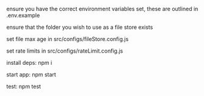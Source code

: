 ensure you have the correct environment variables set, these are outlined in .env.example

ensure that the folder you wish to use as a file store exists

set file max age in src/configs/fileStore.config.js

set rate limits in src/configs/rateLimit.config.js


install deps:
npm i

start app:
npm start

test:
npm test
